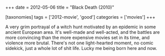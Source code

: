 +++
date = 2012-05-06
title = "Black Death (2010)"

[taxonomies]
tags = ['2012-movie', 'good']
categories = ['movies']
+++

A very grim portrayal of a witch hunt motivated by an epidemic in some
ancient European area. It's well-made and well-acted, and the battles
are more convincing than the more expensive movies set in its time, and
violence more brutal. There's not one light-hearted moment, no comic
sidekick, just a whole lot of shit life. Lucky me being born here and
now.
